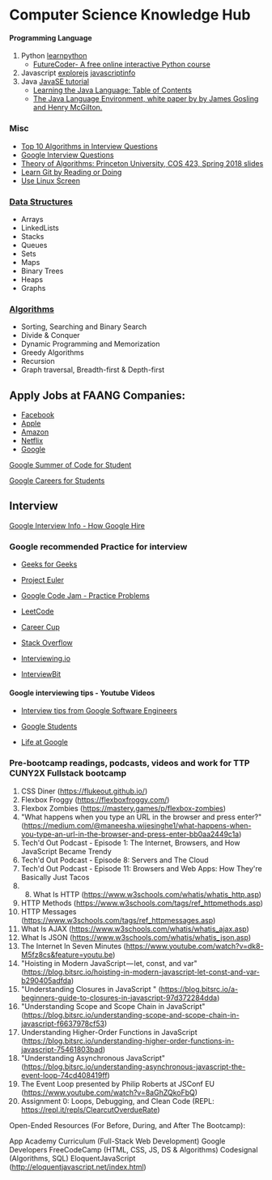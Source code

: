 # Computer Science Knowledge Hub


#### Programming Language

1. Python [learnpython](https://www.learnpython.org/en/Welcome)
   - [FutureCoder- A free online interactive Python course](https://futurecoder.io/course/#toc)
3. Javascript [explorejs](https://exploringjs.com/impatient-js/toc.html) [javascriptinfo](https://javascript.info/)
4. Java [JavaSE tutorial](https://docs.oracle.com/javase/tutorial/)
     * [Learning the Java Language: Table of Contents](https://docs.oracle.com/javase/tutorial/java/TOC.html)
     * [The Java Language Environment, white paper by by James Gosling and Henry McGilton.](https://www.oracle.com/java/technologies/language-environment.html)

### Misc

* [Top 10 Algorithms in Interview Questions](https://www.geeksforgeeks.org/top-10-algorithms-in-interview-questions/)
* [Google Interview Questions](https://www.geeksforgeeks.org/google-interview-questions/)
* [Theory of Algorithms: Princeton University, COS 423, Spring 2018 slides](https://www.cs.princeton.edu/~wayne/kleinberg-tardos/)
* [Learn Git by Reading or Doing](https://try.github.io/)
* [Use Linux Screen](https://linuxize.com/post/how-to-use-linux-screen/)

### [Data Structures](https://www.interviewcake.com/article/python/data-structures-coding-interview?course=dsa)

* Arrays
* LinkedLists
* Stacks
* Queues
* Sets
* Maps
* Binary Trees
* Heaps
* Graphs

### [Algorithms](https://www.cs.princeton.edu/~wayne/kleinberg-tardos/)

* Sorting, Searching and Binary Search
* Divide & Conquer
* Dynamic Programming and Memorization
* Greedy Algorithms
* Recursion
* Graph traversal, Breadth-first & Depth-first 

## Apply Jobs at FAANG Companies:

* [Facebook](https://www.facebook.com/careers/jobs)
* [Apple](https://www.apple.com/jobs/us/teams.html)
* [Amazon](https://www.amazon.jobs/en/search-jobcategory)
* [Netflix](https://jobs.netflix.com/)
* [Google](https://careers.google.com/jobs/)

[Google Summer of Code for Student](https://google.github.io/gsocguides/student/)

[Google Careers for Students](https://careers.google.com/students/)

## Interview
[Google Interview Info - How Google Hire](https://careers.google.com/how-we-hire/interview/#interviews-for-all-roles)

### Google recommended Practice for interview 

* [Geeks for Geeks](https://www.geeksforgeeks.org/)

* [Project Euler](https://projecteuler.net/)

* [Google Code Jam - Practice Problems](https://code.google.com/codejam/past-contests)

* [LeetCode](https://leetcode.com/problemset/all/)

* [Career Cup](https://www.careercup.com/page)

* [Stack Overflow](https://stackoverflow.com/search?q=google+interview)

* [Interviewing.io](https://interviewing.io/)

* [InterviewBit](https://www.interviewbit.com/courses/programming/)

#### Google interviewing tips - Youtube Videos

* [Interview tips from Google Software Engineers](https://www.youtube.com/watch?v=mOyo4NoFRI4)

* [Google Students](https://www.youtube.com/user/GoogleStudents)

* [Life at Google](https://www.youtube.com/user/lifeatgoogle)


### Pre-bootcamp readings, podcasts, videos and work for TTP CUNY2X Fullstack bootcamp
1) CSS Diner (https://flukeout.github.io/)
2) Flexbox Froggy (https://flexboxfroggy.com/)
3) Flexbox Zombies (https://mastery.games/p/flexbox-zombies) 
4) "What happens when you type an URL in the browser and press enter?" (https://medium.com/@maneesha.wijesinghe1/what-happens-when-you-type-an-url-in-the-browser-and-press-enter-bb0aa2449c1a) 
5) Tech'd Out Podcast - Episode 1: The Internet, Browsers, and How JavaScript Became Trendy
6) Tech'd Out Podcast - Episode 8: Servers and The Cloud
7) Tech'd Out Podcast - Episode 11: Browsers and Web Apps: How They're Basically Just Tacos
8) 8) What Is HTTP (https://www.w3schools.com/whatis/whatis_http.asp)
9) HTTP Methods (https://www.w3schools.com/tags/ref_httpmethods.asp)
10) HTTP Messages (https://www.w3schools.com/tags/ref_httpmessages.asp)
11) What Is AJAX (https://www.w3schools.com/whatis/whatis_ajax.asp)
12) What Is JSON (https://www.w3schools.com/whatis/whatis_json.asp)
13) The Internet In Seven Minutes (https://www.youtube.com/watch?v=dk8-M5fz8cs&feature=youtu.be) 
14) "Hoisting in Modern JavaScript — let, const, and var" (https://blog.bitsrc.io/hoisting-in-modern-javascript-let-const-and-var-b290405adfda)
15) "Understanding Closures in JavaScript
" (https://blog.bitsrc.io/a-beginners-guide-to-closures-in-javascript-97d372284dda)
16) "Understanding Scope and Scope Chain in JavaScript" (https://blog.bitsrc.io/understanding-scope-and-scope-chain-in-javascript-f6637978cf53)
17) Understanding Higher-Order Functions in JavaScript (https://blog.bitsrc.io/understanding-higher-order-functions-in-javascript-75461803bad)
18) "Understanding Asynchronous JavaScript" (https://blog.bitsrc.io/understanding-asynchronous-javascript-the-event-loop-74cd408419ff)
19) The Event Loop presented by Philip Roberts at JSConf EU (https://www.youtube.com/watch?v=8aGhZQkoFbQ)
20) Assignment 0: Loops, Debugging, and Clean Code (REPL: https://repl.it/repls/ClearcutOverdueRate)

Open-Ended Resources (For Before, During, and After The Bootcamp):
 
App Academy Curriculum (Full-Stack Web Development)
Google Developers
FreeCodeCamp (HTML, CSS, JS, DS & Algorithms)
Codesignal (Algorithms, SQL)
EloquentJavaScript (http://eloquentjavascript.net/index.html)
 
